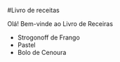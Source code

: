 #Livro de receitas

Olá! Bem-vinde ao Livro de Receiras 

 -  Strogonoff de Frango
 - Pastel
 - Bolo de Cenoura
